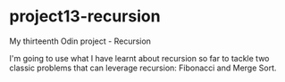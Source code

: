 # project13-recursion

My thirteenth Odin project - Recursion

I'm going to use what I have learnt about recursion so far to tackle two classic problems that can leverage recursion: Fibonacci and Merge Sort.
